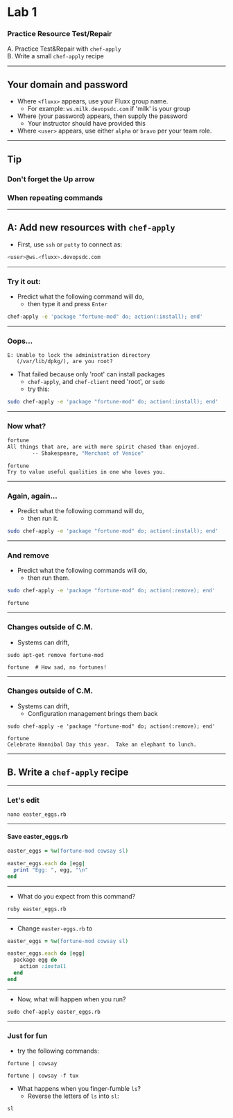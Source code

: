 # Lab 1

### Practice Resource Test/Repair

A. Practice Test&Repair with `chef-apply`<br>
B. Write a small `chef-apply` recipe

----

## Your domain and password

- Where `<fluxx>` appears, use your Fluxx group name.
  - For example: `ws.milk.devopsdc.com` if 'milk' is your group
- Where (your password) appears, then supply the password
  - Your instructor should have provided this
- Where `<user>` appears, use either `alpha` or `bravo` per your team role.

----

## Tip

### Don't forget the Up arrow
### When repeating commands

---

## A: Add new resources with `chef-apply`

- First, use `ssh` or `putty` to connect as:

```bash
<user>@ws.<fluxx>.devopsdc.com
```

----

### Try it out:

- Predict what the following command will do,
  - then type it and press `Enter`

```bash
chef-apply -e 'package "fortune-mod" do; action(:install); end'
```

----

### Oops...

```
E: Unable to lock the administration directory
   (/var/lib/dpkg/), are you root?
```

- That failed because only 'root' can install packages
  - `chef-apply`, and `chef-client` need 'root', or `sudo`
  - try this:

```bash
sudo chef-apply -e 'package "fortune-mod" do; action(:install); end'
```

----

### Now what?

```bash
fortune
All things that are, are with more spirit chased than enjoyed.
		-- Shakespeare, "Merchant of Venice"
```
```
fortune
Try to value useful qualities in one who loves you.
```

----

### Again, again...

- Predict what the following command will do,
  - then run it.

```bash
sudo chef-apply -e 'package "fortune-mod" do; action(:install); end'
```

----

### And remove

- Predict what the following commands will do,
  - then run them.

```bash
sudo chef-apply -e 'package "fortune-mod" do; action(:remove); end'
```
```
fortune
```

----

### Changes outside of C.M.

- Systems can drift,

```
sudo apt-get remove fortune-mod
```
```
fortune  # How sad, no fortunes!
```


----

### Changes outside of C.M.

- Systems can drift,
  - Configuration management brings them back
```
sudo chef-apply -e 'package "fortune-mod" do; action(:remove); end'
```
```
fortune
Celebrate Hannibal Day this year.  Take an elephant to lunch.
```

---

## B. Write a `chef-apply` recipe

----

### Let's edit

```
nano easter_eggs.rb
```

----

#### Save easter_eggs.rb

```ruby
easter_eggs = %w(fortune-mod cowsay sl)

easter_eggs.each do |egg|
  print "Egg: ", egg, "\n"
end
```

----

- What do you expect from this command?
```
ruby easter_eggs.rb
```

----

- Change `easter-eggs.rb` to

```ruby
easter_eggs = %w(fortune-mod cowsay sl)

easter_eggs.each do |egg|
  package egg do
    action :install
  end
end
```

----

- Now, what will happen when you run?
```
sudo chef-apply easter_eggs.rb
```

----

### Just for fun

- try the following commands:
```
fortune | cowsay
```
```
fortune | cowsay -f tux
```
- What happens when you finger-fumble `ls`?
  - Reverse the letters of `ls` into `sl`:
```
sl
```
